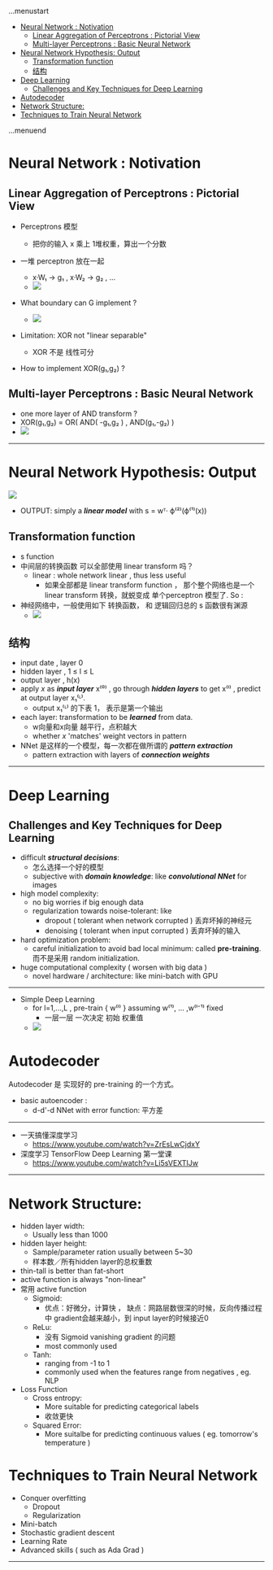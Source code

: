 ...menustart

 - [Neural Network : Notivation](#5974f31b4017afa6df21ffb9b31e2666)
	 - [Linear Aggregation of Perceptrons : Pictorial View](#38ccc56b9a6fc2fd501fcc0bd27a0b45)
	 - [Multi-layer Perceptrons : Basic Neural Network](#57bc3e3d04ba0a7c8184820673a233ed)
 - [Neural Network Hypothesis: Output](#6e543476b9761e3e5988cfc245333417)
	 - [Transformation function](#ad0de27f8c1618cd8eb6d8738e12ab57)
	 - [结构](#8a95a6d10dea403031ff71630d469a27)
 - [Deep Learning](#6a68b6412b3d8a605c374d3c59e02694)
	 - [Challenges and Key Techniques for Deep Learning](#4e961821374743cc679d4351f5717263)
 - [Autodecoder](#9703d584c6cdcaf305edeb3f0567cd9e)
 - [Network Structure:](#43751e4eda3557fca7ab0f1b99c3e6c7)
 - [Techniques to Train Neural Network](#20c649642589dd245bfa69669261e277)

...menuend


<h2 id="5974f31b4017afa6df21ffb9b31e2666"></h2>

# Neural Network : Notivation

<h2 id="38ccc56b9a6fc2fd501fcc0bd27a0b45"></h2>

## Linear Aggregation of Perceptrons : Pictorial View 

 - Perceptrons 模型
    - 把你的输入 x 乘上 1堆权重，算出一个分数 
 - 一堆 perceptron 放在一起
    - x·W₁ -> g₁ , x·W₂ -> g₂ , ...
    - ![](https://raw.githubusercontent.com/mebusy/notes/master/imgs/TU_ml_perceptron_model.png)

 - What boundary can G implement ?
    - ![](https://raw.githubusercontent.com/mebusy/notes/master/imgs/TU_ml_mulitple_layer_perceptron.png)
 - Limitation: XOR not "linear separable"  
    - XOR 不是 线性可分
 - How to implement XOR(g₁,g₂) ?

<h2 id="57bc3e3d04ba0a7c8184820673a233ed"></h2>

## Multi-layer Perceptrons : Basic Neural Network

 - one more layer of AND transform ?
 - XOR(g₁,g₂) = OR( AND( -g₁,g₂ ) , AND(g₁,-g₂) )
 - ![](https://raw.githubusercontent.com/mebusy/notes/master/imgs/TU_ml_aggressive_perceptron_model.png)

---


<h2 id="6e543476b9761e3e5988cfc245333417"></h2>

# Neural Network Hypothesis: Output

![](https://raw.githubusercontent.com/mebusy/notes/master/imgs/TU_ml_nn_output.png)

 - OUTPUT: simply a ***linear model*** with s = wᵀ· ϕ⁽²⁾(ϕ⁽¹⁾(x)) 

<h2 id="ad0de27f8c1618cd8eb6d8738e12ab57"></h2>

## Transformation function

 - s function
 - 中间层的转换函数 可以全部使用 linear transform 吗？
    - linear : whole network linear , thus less useful
        - 如果全部都是 linear transform function ， 那个整个网络也是一个 linear transform 转换，就蜕变成 单个perceptron 模型了. So :
 - 神经网络中，一般使用如下 转换函数， 和 逻辑回归总的 s 函数很有渊源
    - ![](https://raw.githubusercontent.com/mebusy/notes/master/imgs/TU_ml_h_function_inNN.png)

<h2 id="8a95a6d10dea403031ff71630d469a27"></h2>

## 结构

 - input date , layer 0
 - hidden layer , 1 ≤ l ≤ L 
 - output layer , h(x)
 - apply *x* as ***input layer*** x⁽⁰⁾ , go through ***hidden layers*** to get x⁽ˡ⁾ , predict at output layer x₁⁽ᴸ⁾.
    - output x₁⁽ᴸ⁾ 的下表 1， 表示是第一个输出
 - each layer: transformation to be ***learned*** from data.
    - w向量和x向量 越平行，点积越大
    - whether *x* 'matches' weight vectors in pattern
 - NNet 是这样的一个模型，每一次都在做所谓的  ***pattern extraction***
    - pattern extraction with layers of ***connection weights***

---

<h2 id="6a68b6412b3d8a605c374d3c59e02694"></h2>

# Deep Learning

<h2 id="4e961821374743cc679d4351f5717263"></h2>

## Challenges and Key Techniques for Deep Learning

 - difficult ***structural decisions***:
    - 怎么选择一个好的模型
    - subjective with ***domain knowledge***: like ***convolutional NNet*** for images
 - high model complexity:
    - no big worries if big enough data
    - regularization towards noise-tolerant: like
        - dropout ( tolerant when network corrupted ) 丢弃坏掉的神经元
        - denoising ( tolerant when input corrupted ) 丢弃坏掉的输入
 - hard optimization problem:
    - careful initialization to avoid bad local minimum: called **pre-training**. 而不是采用 random initialization.
 - huge computational complexity ( worsen with big data )
    - novel hardware / architecture: like mini-batch with GPU

---

 - Simple Deep Learning
    - for l=1,...,L , pre-train { w⁽ˡ⁾ } assuming w⁽¹⁾, ... ,w⁽ˡ⁻¹⁾ fixed
        - 一层一层 一次决定  初始 权重值
    - ![](https://raw.githubusercontent.com/mebusy/notes/master/imgs/TU_ml_dl_weight_init.png)
 
<h2 id="9703d584c6cdcaf305edeb3f0567cd9e"></h2>

# Autodecoder

Autodecoder 是 实现好的 pre-training 的一个方式。

 - basic autoencoder :
    - d-d'-d NNet with error function: 平方差



---

 - 一天搞懂深度学习
    - https://www.youtube.com/watch?v=ZrEsLwCjdxY
 - 深度学习 TensorFlow Deep Learning 第一堂课
    - https://www.youtube.com/watch?v=Li5sVEXTIJw

---

<h2 id="43751e4eda3557fca7ab0f1b99c3e6c7"></h2>

# Network Structure: 
 
 - hidden layer width:
    - Usually less than 1000
 - hidden layer height:
    - Sample/parameter ration usually between 5~30
    - 样本数／所有hidden layer的总权重数
 - thin-tall is better than fat-short
 - active function is always "non-linear"
 - 常用 active function
    - Sigmoid: 
        - 优点：好微分，计算快 ， 缺点：网路层数很深的时候，反向传播过程中 gradient会越来越小，到 input layer的时候接近0
    - ReLu: 
        - 没有 Sigmoid  vanishing gradient 的问题
        - most commonly used
    - Tanh: 
        - ranging from -1 to 1
        - commonly used when the features range from negatives , eg. NLP
 - Loss Function
    - Cross entropy:
        - More suitable for predicting categorical labels
        - 收敛更快
    - Squared Error:
        - More suitalbe for predicting continuous values ( eg. tomorrow's temperature )
 
<h2 id="20c649642589dd245bfa69669261e277"></h2>

# Techniques to Train Neural Network 

 - Conquer overfitting
    - Dropout
    - Regularization
 - Mini-batch
 - Stochastic gradient descent
 - Learning Rate
 - Advanced skills ( such as Ada Grad )



 


---



